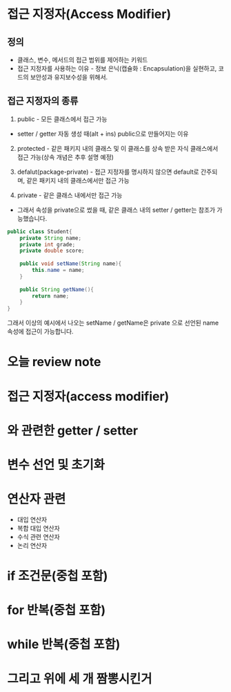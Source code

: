 # 접근 지정자(Access Modifier)

## 정의

- 클래스, 변수, 메서드의 접근 범위를 제어하는 키워드
- 접근 지정자를 사용하는 이유 - 정보 은닉(캡슐화 :
Encapsulation)을 실현하고, 코드의 보안성과 유지보수성을 위해서.

## 접근 지정자의 종류
1. public - 모든 클래스에서 접근 가능
- setter / getter 자동 생성 때(alt + ins)
public으로 만들어지는 이유

2. protected - 같은 패키지 내의 클래스 및 이 클래스를 상속 받은
자식 클래스에서 접근 가능(상속 개념은 추후 설명 예정)

3. defalut(package-private) - 접근 지정자를 명시하지 않으면
default로 간주되며, 같은 패키지 내의 클래스에서만 접근 가능

4. private - 같은 클래스 내에서만 접근 가능
- 그래서 속성을 private으로 썼을 때, 같은 클래스 내의
setter / getter는 참조가 가능했습니다.

```java
public class Student{
    private String name;
    private int grade;
    private double score;
    
    public void setName(String name){
        this.name = name;
    }
    
    public String getName(){
        return name;
    }
}
```
그래서 이상의 예시에서 나오는 setName / getName은 private 
으로 선언된 name 속성에 접근이 가능합니다.

# 오늘 review note

# 접근 지정자(access modifier)
# 와 관련한 getter / setter 
# 변수 선언 및 초기화
# 연산자 관련
- 대입 연산자
- 복합 대입 연산자
- 수식 관련 연산자
- 논리 연산자
# if 조건문(중첩 포함)
# for 반복(중첩 포함)
# while 반복(중첩 포함)
# 그리고 위에 세 개 짬뽕시킨거